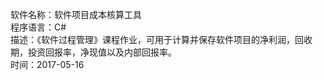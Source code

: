 软件名称：软件项目成本核算工具    
程序语言：C#    
描述：《软件过程管理》课程作业，可用于计算并保存软件项目的净利润，回收期，投资回报率，净现值以及内部回报率。    
时间：2017-05-16
